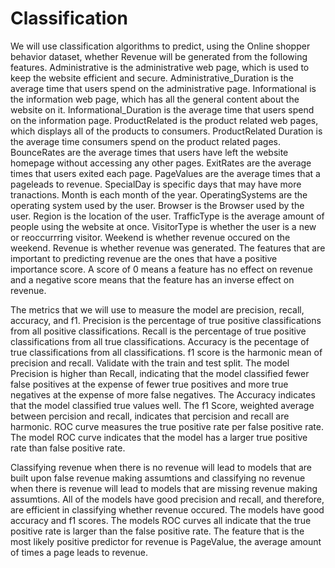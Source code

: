 # Classification

We will use classification algorithms to predict, using the Online shopper behavior dataset, whether Revenue will be generated from the following features. Administrative is the administrative web page, which is used to keep the website efficient and secure. Administrative_Duration is the average time that users spend on the administrative page. Informational is the information web page, which has all the general content about the website on it. Informational_Duration is the average time that users spend on the information page. ProductRelated is the product related web pages, which displays all of the products to consumers. ProductRelated Duration is the average time consumers spend on the product related pages. BounceRates are the average times that users have left the website homepage without accessing any other pages. ExitRates are the average times that users exited each page. PageValues are the average times that a pageleads to revenue. SpecialDay is specific days that may have more tranactions.
Month is each month of the year. OperatingSystems are the operating system used by the user. Browser is the Browser used by the user.
Region is the location of the user. TrafficType is the average amount of people using the website at once. VisitorType is whether the user is a new or reoccurrring visitor. Weekend is whether revenue occured on the weekend. Revenue is whether revenue was generated.
The features that are important to predicting revenue are the ones that have a positive importance score. A score of 0 means a feature has no effect on revenue and a negative score means that the feature has an inverse effect on revenue.

The metrics that we will use to measure the model are precision, recall, accuracy, and f1. Precision is the percentage of true positive classifications from all positive classifications. Recall is the percentage of true positive classifications from all true classifications. Accuracy is the pecentage of true classifications from all classifications. f1 score is the harmonic mean of precision and recall. Validate with the train and test split. The model Precision is higher than Recall, indicating that the model classified fewer false positives at the expense of fewer true positives and more true negatives at the expense of more false negatives. The Accuracy indicates that the model classified true values well. The f1 Score, weighted average between percision and recall, indicates that percision and recall are harmonic. ROC curve measures the true positive rate per false positive rate. The model ROC curve indicates that the model has a larger true positive rate than false positive rate.

Classifying revenue when there is no revenue will lead to models that are built upon false revenue making assumtions and classifying no revenue when there is revenue will lead to models that are missing revenue making assumtions. All of the models have good precision and recall, and therefore, are efficient in classifying whether revenue occured. The models have good accuracy and f1 scores. The models ROC curves all indicate that the true positive rate is larger than the false positive rate. The feature that is the most likely positive predictor for revenue is PageValue, the average amount of times a page leads to revenue.
